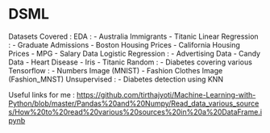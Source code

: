# DSML
Datasets Covered :
EDA :
	- Australia Immigrants
	- Titanic
Linear Regression :
	- Graduate Admissions
	- Boston Housing Prices
	- California Housing Prices
	- MPG
	- Salary Data
Logistic Regression :
	- Advertising Data
	- Candy Data
	- Heart Disease
	- Iris
	- Titanic
Random :
	- Diabetes covering various 
Tensorflow :
	- Numbers Image (MNIST)
	- Fashion Clothes Image (Fashion_MNST)
Unsupervised :
	- Diabetes detection using KNN


Useful links for me :
https://github.com/tirthajyoti/Machine-Learning-with-Python/blob/master/Pandas%20and%20Numpy/Read_data_various_sources/How%20to%20read%20various%20sources%20in%20a%20DataFrame.ipynb

